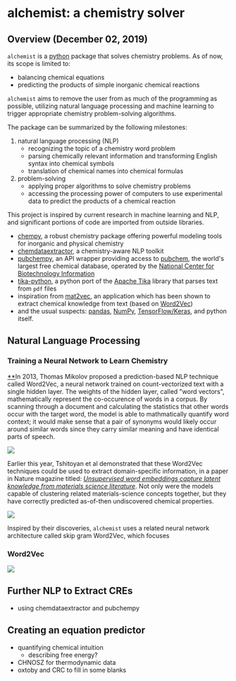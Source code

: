 # alchemist: a chemistry solver

## Overview (December 02, 2019)
`alchemist` is a [python](https://www.python.org/) package that solves chemistry problems. As of now, its scope is limited to:
- balancing chemical equations
- predicting the products of simple inorganic chemical reactions  

`alchemist` aims to remove the user from as much of the programming as possible, utilizing natural language processing and machine learning to trigger appropriate chemistry problem-solving algorithms.

The package can be summarized by the following milestones:

1. natural language processing (NLP)
    - recognizing the topic of a chemistry word problem
    - parsing chemically relevant information and transforming English syntax into chemical symbols
    - translation of chemical names into chemical formulas
2. problem-solving
    - applying proper algorithms to solve chemistry problems
    - accessing the processing power of computers to use experimental data to predict the products of a chemical reaction

This project is inspired by current research in machine learning and NLP, and significant portions of code are imported from outside libraries.

- [chempy](https://github.com/bjodah/chempy), a robust chemistry package offering powerful modeling tools for inorganic and physical chemistry
- [chemdataextractor](https://github.com/mcs07/ChemDataExtractor), a chemistry-aware NLP toolkit
- [pubchempy](https://github.com/mcs07/PubChemPy), an API wrapper providing access to [pubchem](https://pubchem.ncbi.nlm.nih.gov/), the world's largest free chemical database, operated by the [National Center for Biotechnology Information](https://www.ncbi.nlm.nih.gov/)
- [tika-python](https://github.com/chrismattmann/tika-python), a python port of the [Apache Tika](http://tika.apache.org/) library that parses text from `pdf` files
- inspiration from [mat2vec](https://github.com/materialsintelligence/mat2vec), an application which has been shown to extract chemical knowledge from text (based on [Word2Vec](https://radimrehurek.com/gensim/models/word2vec.html))
- and the usual suspects: [pandas](https://pandas.pydata.org/), [NumPy](https://numpy.org/), [TensorFlow/Keras](https://www.tensorflow.org/guide/keras), and python itself.

## Natural Language Processing

### Training a Neural Network to Learn Chemistry
[*](https://aegis4048.github.io/demystifying_neural_network_in_skip_gram_language_modeling)[*](http://mccormickml.com/2016/04/19/word2vec-tutorial-the-skip-gram-model/)In 2013, Thomas Mikolov proposed a prediction-based NLP technique called Word2Vec, a neural network trained on count-vectorized text with a single hidden layer. The weights of the hidden layer, called "word vectors",  mathematically represent the co-occurence of words in a corpus. By scanning through a document and calculating the statistics that other words occur with the target word, the model is able to mathmatically quantify word context; it would make sense that a pair of synonyms would likely occur around similar words since they carry similar meaning and have identical parts of speech.

<img src="https://s3-ap-south-1.amazonaws.com/av-blog-media/wp-content/uploads/2017/06/06062705/Word-Vectors.png">

Earlier this year, Tshitoyan et al demonstrated that these Word2Vec techniques could be used to extract domain-specific information, in a paper in Nature magazine titled: [*Unsupervised word embeddings capture latent knowledge from materials science literature*](https://www.nature.com/articles/s41586-019-1335-8). Not only were the models capable of clustering related materials-science concepts together, but they have correctly predicted as-of-then undiscovered chemical properties.

<img src="https://scx2.b-cdn.net/gfx/news/hires/2019/1-withlittletr.jpg">

Inspired by their discoveries, `alchemist` uses a related neural network architecture called skip gram Word2Vec, which focuses 

### Word2Vec

<img src="http://mccormickml.com/assets/word2vec/skip_gram_net_arch.png">

## Further NLP to Extract CREs
- using chemdataextractor and pubchempy

## Creating an equation predictor
- quantifying chemical intuition
    - describing free energy?
- CHNOSZ for thermodynamic data
- oxtoby and CRC to fill in some blanks

## 